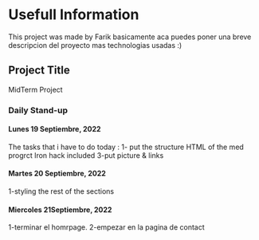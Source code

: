 # Usefull Information

This project was made by Farik basicamente aca puedes poner una breve descripcion del proyecto mas technologias usadas :)

## Project Title

MidTerm Project

### Daily Stand-up

#### Lunes 19 Septiembre, 2022

The tasks that i have to do today :
1- put the structure HTML of the med progrct Iron hack
included
3-put picture & links

#### Martes 20 Septiembre, 2022

1-styling the rest of the sections

#### Miercoles 21Septiembre, 2022

1-terminar el homrpage.
2-empezar en la pagina de contact
